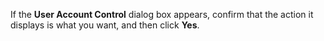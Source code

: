 If the **User Account Control** dialog box appears, confirm that the action it displays is what you want, and then click **Yes**.